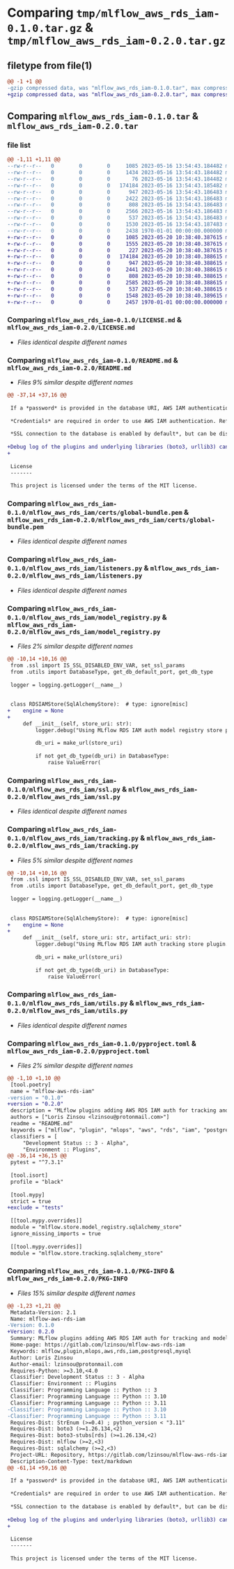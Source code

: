 # Comparing `tmp/mlflow_aws_rds_iam-0.1.0.tar.gz` & `tmp/mlflow_aws_rds_iam-0.2.0.tar.gz`

## filetype from file(1)

```diff
@@ -1 +1 @@
-gzip compressed data, was "mlflow_aws_rds_iam-0.1.0.tar", max compression
+gzip compressed data, was "mlflow_aws_rds_iam-0.2.0.tar", max compression
```

## Comparing `mlflow_aws_rds_iam-0.1.0.tar` & `mlflow_aws_rds_iam-0.2.0.tar`

### file list

```diff
@@ -1,11 +1,11 @@
--rw-r--r--   0        0        0     1085 2023-05-16 13:54:43.184482 mlflow_aws_rds_iam-0.1.0/LICENSE.md
--rw-r--r--   0        0        0     1434 2023-05-16 13:54:43.184482 mlflow_aws_rds_iam-0.1.0/README.md
--rw-r--r--   0        0        0       76 2023-05-16 13:54:43.184482 mlflow_aws_rds_iam-0.1.0/mlflow_aws_rds_iam/__init__.py
--rw-r--r--   0        0        0   174184 2023-05-16 13:54:43.185482 mlflow_aws_rds_iam-0.1.0/mlflow_aws_rds_iam/certs/global-bundle.pem
--rw-r--r--   0        0        0      947 2023-05-16 13:54:43.186483 mlflow_aws_rds_iam-0.1.0/mlflow_aws_rds_iam/listeners.py
--rw-r--r--   0        0        0     2422 2023-05-16 13:54:43.186483 mlflow_aws_rds_iam-0.1.0/mlflow_aws_rds_iam/model_registry.py
--rw-r--r--   0        0        0      808 2023-05-16 13:54:43.186483 mlflow_aws_rds_iam-0.1.0/mlflow_aws_rds_iam/ssl.py
--rw-r--r--   0        0        0     2566 2023-05-16 13:54:43.186483 mlflow_aws_rds_iam-0.1.0/mlflow_aws_rds_iam/tracking.py
--rw-r--r--   0        0        0      537 2023-05-16 13:54:43.186483 mlflow_aws_rds_iam-0.1.0/mlflow_aws_rds_iam/utils.py
--rw-r--r--   0        0        0     1530 2023-05-16 13:54:43.187483 mlflow_aws_rds_iam-0.1.0/pyproject.toml
--rw-r--r--   0        0        0     2438 1970-01-01 00:00:00.000000 mlflow_aws_rds_iam-0.1.0/PKG-INFO
+-rw-r--r--   0        0        0     1085 2023-05-20 10:38:40.387615 mlflow_aws_rds_iam-0.2.0/LICENSE.md
+-rw-r--r--   0        0        0     1555 2023-05-20 10:38:40.387615 mlflow_aws_rds_iam-0.2.0/README.md
+-rw-r--r--   0        0        0      227 2023-05-20 10:38:40.387615 mlflow_aws_rds_iam-0.2.0/mlflow_aws_rds_iam/__init__.py
+-rw-r--r--   0        0        0   174184 2023-05-20 10:38:40.388615 mlflow_aws_rds_iam-0.2.0/mlflow_aws_rds_iam/certs/global-bundle.pem
+-rw-r--r--   0        0        0      947 2023-05-20 10:38:40.388615 mlflow_aws_rds_iam-0.2.0/mlflow_aws_rds_iam/listeners.py
+-rw-r--r--   0        0        0     2441 2023-05-20 10:38:40.388615 mlflow_aws_rds_iam-0.2.0/mlflow_aws_rds_iam/model_registry.py
+-rw-r--r--   0        0        0      808 2023-05-20 10:38:40.388615 mlflow_aws_rds_iam-0.2.0/mlflow_aws_rds_iam/ssl.py
+-rw-r--r--   0        0        0     2585 2023-05-20 10:38:40.388615 mlflow_aws_rds_iam-0.2.0/mlflow_aws_rds_iam/tracking.py
+-rw-r--r--   0        0        0      537 2023-05-20 10:38:40.388615 mlflow_aws_rds_iam-0.2.0/mlflow_aws_rds_iam/utils.py
+-rw-r--r--   0        0        0     1548 2023-05-20 10:38:40.389615 mlflow_aws_rds_iam-0.2.0/pyproject.toml
+-rw-r--r--   0        0        0     2457 1970-01-01 00:00:00.000000 mlflow_aws_rds_iam-0.2.0/PKG-INFO
```

### Comparing `mlflow_aws_rds_iam-0.1.0/LICENSE.md` & `mlflow_aws_rds_iam-0.2.0/LICENSE.md`

 * *Files identical despite different names*

### Comparing `mlflow_aws_rds_iam-0.1.0/README.md` & `mlflow_aws_rds_iam-0.2.0/README.md`

 * *Files 9% similar despite different names*

```diff
@@ -37,14 +37,16 @@
 
 If a *password* is provided in the database URI, AWS IAM authentication will be skipped, *effectively disabling the plugins*.
 
 *Credentials* are required in order to use AWS IAM authentication. Refer to [Boto3 documentation](https://boto3.amazonaws.com/v1/documentation/api/latest/guide/credentials.html) for configuration instructions.
 
 *SSL connection to the database is enabled by default*, but can be disabled with the environment variable `MLFLOW_DISABLE_DB_SSL=true`.
 
+Debug log of the plugins and underlying libraries (boto3, urllib3) can be enabled with `MLFLOW_AWS_RDS_IAM_DEBUG=true`.
+
 
 License
 -------
 
 This project is licensed under the terms of the MIT license.
```

### Comparing `mlflow_aws_rds_iam-0.1.0/mlflow_aws_rds_iam/certs/global-bundle.pem` & `mlflow_aws_rds_iam-0.2.0/mlflow_aws_rds_iam/certs/global-bundle.pem`

 * *Files identical despite different names*

### Comparing `mlflow_aws_rds_iam-0.1.0/mlflow_aws_rds_iam/listeners.py` & `mlflow_aws_rds_iam-0.2.0/mlflow_aws_rds_iam/listeners.py`

 * *Files identical despite different names*

### Comparing `mlflow_aws_rds_iam-0.1.0/mlflow_aws_rds_iam/model_registry.py` & `mlflow_aws_rds_iam-0.2.0/mlflow_aws_rds_iam/model_registry.py`

 * *Files 2% similar despite different names*

```diff
@@ -10,14 +10,16 @@
 from .ssl import IS_SSL_DISABLED_ENV_VAR, set_ssl_params
 from .utils import DatabaseType, get_db_default_port, get_db_type
 
 logger = logging.getLogger(__name__)
 
 
 class RDSIAMStore(SqlAlchemyStore):  # type: ignore[misc]
+    engine = None
+
     def __init__(self, store_uri: str):
         logger.debug("Using MLflow RDS IAM auth model registry store plugin.")
 
         db_uri = make_url(store_uri)
 
         if not get_db_type(db_uri) in DatabaseType:
             raise ValueError(
```

### Comparing `mlflow_aws_rds_iam-0.1.0/mlflow_aws_rds_iam/ssl.py` & `mlflow_aws_rds_iam-0.2.0/mlflow_aws_rds_iam/ssl.py`

 * *Files identical despite different names*

### Comparing `mlflow_aws_rds_iam-0.1.0/mlflow_aws_rds_iam/tracking.py` & `mlflow_aws_rds_iam-0.2.0/mlflow_aws_rds_iam/tracking.py`

 * *Files 5% similar despite different names*

```diff
@@ -10,14 +10,16 @@
 from .ssl import IS_SSL_DISABLED_ENV_VAR, set_ssl_params
 from .utils import DatabaseType, get_db_default_port, get_db_type
 
 logger = logging.getLogger(__name__)
 
 
 class RDSIAMStore(SqlAlchemyStore):  # type: ignore[misc]
+    engine = None
+
     def __init__(self, store_uri: str, artifact_uri: str):
         logger.debug("Using MLflow RDS IAM auth tracking store plugin.")
 
         db_uri = make_url(store_uri)
 
         if not get_db_type(db_uri) in DatabaseType:
             raise ValueError(
```

### Comparing `mlflow_aws_rds_iam-0.1.0/mlflow_aws_rds_iam/utils.py` & `mlflow_aws_rds_iam-0.2.0/mlflow_aws_rds_iam/utils.py`

 * *Files identical despite different names*

### Comparing `mlflow_aws_rds_iam-0.1.0/pyproject.toml` & `mlflow_aws_rds_iam-0.2.0/pyproject.toml`

 * *Files 2% similar despite different names*

```diff
@@ -1,10 +1,10 @@
 [tool.poetry]
 name = "mlflow-aws-rds-iam"
-version = "0.1.0"
+version = "0.2.0"
 description = "MLflow plugins adding AWS RDS IAM auth for tracking and model registry stores"
 authors = ["Loris Zinsou <lzinsou@protonmail.com>"]
 readme = "README.md"
 keywords = ["mlflow", "plugin", "mlops", "aws", "rds", "iam", "postgresql", "mysql"]
 classifiers = [
     "Development Status :: 3 - Alpha",
     "Environment :: Plugins",
@@ -36,14 +36,15 @@
 pytest = "^7.3.1"
 
 [tool.isort]
 profile = "black"
 
 [tool.mypy]
 strict = true
+exclude = "tests"
 
 [[tool.mypy.overrides]]
 module = "mlflow.store.model_registry.sqlalchemy_store"
 ignore_missing_imports = true
 
 [[tool.mypy.overrides]]
 module = "mlflow.store.tracking.sqlalchemy_store"
```

### Comparing `mlflow_aws_rds_iam-0.1.0/PKG-INFO` & `mlflow_aws_rds_iam-0.2.0/PKG-INFO`

 * *Files 15% similar despite different names*

```diff
@@ -1,23 +1,21 @@
 Metadata-Version: 2.1
 Name: mlflow-aws-rds-iam
-Version: 0.1.0
+Version: 0.2.0
 Summary: MLflow plugins adding AWS RDS IAM auth for tracking and model registry stores
 Home-page: https://gitlab.com/lzinsou/mlflow-aws-rds-iam
 Keywords: mlflow,plugin,mlops,aws,rds,iam,postgresql,mysql
 Author: Loris Zinsou
 Author-email: lzinsou@protonmail.com
 Requires-Python: >=3.10,<4.0
 Classifier: Development Status :: 3 - Alpha
 Classifier: Environment :: Plugins
 Classifier: Programming Language :: Python :: 3
 Classifier: Programming Language :: Python :: 3.10
 Classifier: Programming Language :: Python :: 3.11
-Classifier: Programming Language :: Python :: 3.10
-Classifier: Programming Language :: Python :: 3.11
 Requires-Dist: StrEnum (>=0.4) ; python_version < "3.11"
 Requires-Dist: boto3 (>=1.26.134,<2)
 Requires-Dist: boto3-stubs[rds] (>=1.26.134,<2)
 Requires-Dist: mlflow (>=2,<3)
 Requires-Dist: sqlalchemy (>=2,<3)
 Project-URL: Repository, https://gitlab.com/lzinsou/mlflow-aws-rds-iam
 Description-Content-Type: text/markdown
@@ -61,14 +59,16 @@
 
 If a *password* is provided in the database URI, AWS IAM authentication will be skipped, *effectively disabling the plugins*.
 
 *Credentials* are required in order to use AWS IAM authentication. Refer to [Boto3 documentation](https://boto3.amazonaws.com/v1/documentation/api/latest/guide/credentials.html) for configuration instructions.
 
 *SSL connection to the database is enabled by default*, but can be disabled with the environment variable `MLFLOW_DISABLE_DB_SSL=true`.
 
+Debug log of the plugins and underlying libraries (boto3, urllib3) can be enabled with `MLFLOW_AWS_RDS_IAM_DEBUG=true`.
+
 
 License
 -------
 
 This project is licensed under the terms of the MIT license.
```

